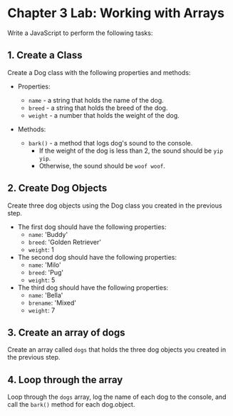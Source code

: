# Chapter 3 Lab: Working with Arrays

Write a JavaScript to perform the following tasks:

## 1. Create a Class

Create a Dog class with the following properties and methods:

- Properties:
  - `name` - a string that holds the name of the dog.
  - `breed` - a string that holds the breed of the dog.
  - `weight` - a number that holds the weight of the dog.

- Methods:
  - `bark()` - a method that logs dog's sound to the console.
    - If the weight of the dog is less than 2, the sound should be `yip yip`.
    - Otherwise, the sound should be `woof woof`.


## 2. Create Dog Objects 

Create three dog objects using the Dog class you created in the previous step.

- The first dog should have the following properties:
  - `name`: 'Buddy'
  - `breed`: 'Golden Retriever'
  - `weight`: 1
- The second dog should have the following properties:
  - `name`: 'Milo'
  - `breed`: 'Pug'
  - `weight`: 5
- The third dog should have the following properties:
  - `name`: 'Bella'
  - `brename`: 'Mixed'
  - `weight`: 7

## 3. Create an array of dogs

Create an array called `dogs` that holds the three dog objects you created in the previous step.

## 4. Loop through the array

Loop through the `dogs` array, log the name of each dog to the console, and call the `bark()` method for each dog.object.
